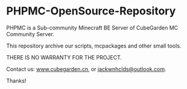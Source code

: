 # PHPMC-OpenSource-Repository  

PHPMC is a Sub-community Minecraft BE Server of CubeGarden MC Community Server.  

This repository archive our scripts, mcpackages and other small tools.  

THERE IS NO WARRANTY FOR THE PROJECT.  

Contact us: www.cubegarden.cn, or jackwnhclds@outlook.com.  

Thanks!  
